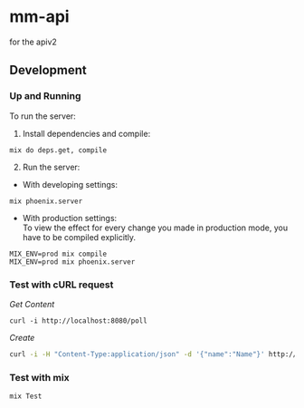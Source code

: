 # mm-api
for the apiv2

## Development

### Up and Running

To run the server:

 1. Install dependencies and compile: 
 ```
 mix do deps.get, compile 
 ```
 2. Run the server:  

   * With developing settings:  

 ```
 mix phoenix.server
 ```  

   * With production settings:  
      To view the effect for every change you made in production mode, you have to be compiled explicitly.  
 

 ```
 MIX_ENV=prod mix compile
 MIX_ENV=prod mix phoenix.server
 ```

### Test with cURL request

*Get Content*
```
curl -i http://localhost:8080/poll
```

*Create*
```bash
curl -i -H "Content-Type:application/json" -d '{"name":"Name"}' http://localhost:8080/poll"
``` 
### Test with mix

```bash
mix Test
```
